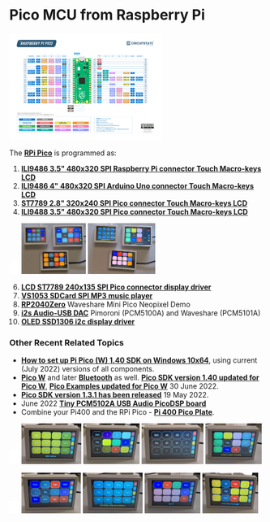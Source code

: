 # Pico MCU from Raspberry Pi

<p align="left">
<img src="Raspberry-Pi-Pico-Pinout.png" width="300" /> 
</p>



The [**RPi Pico**](https://www.raspberrypi.org/products/raspberry-pi-pico/) is programmed as:
1. [**ILI9486 3.5" 480x320 SPI Raspberry Pi connector Touch Macro-keys LCD**](https://github.com/TobiasVanDyk/Pico-MCU-from-Raspberry-Pi/tree/main/TouchLCDili9486RPi)
2. [**ILI9486 4" 480x320 SPI Arduino Uno connector Touch Macro-keys LCD**](https://github.com/TobiasVanDyk/Pico-MCU-from-Raspberry-Pi/tree/main/TouchLCDili9486Pico)
3. [**ST7789 2.8" 320x240 SPI Pico connector Touch Macro-keys LCD**](https://github.com/TobiasVanDyk/Pico-MCU-from-Raspberry-Pi/tree/main/TouchLCDst7789Pico)
4. [**ILI9488 3.5" 480x320 SPI Pico connector Touch Macro-keys LCD**](https://github.com/TobiasVanDyk/Pico-MCU-from-Raspberry-Pi/tree/main/TouchLCDili9488Pico)

<p align="left">
<img src="images/white.jpg" width="20" /> 
<img src="images/s2.jpg" height="100" /> 
<img src="images/s3.jpg" height="100" /> 
</p>

6. [**LCD ST7789 240x135 SPI Pico connector display driver**](https://github.com/TobiasVanDyk/Pico-MCU-from-Raspberry-Pi/tree/main/LCDst7789Pico)
7. [**VS1053 SDCard SPI MP3 music player**](https://github.com/TobiasVanDyk/Pico-MCU-from-Raspberry-Pi/tree/main/Vs1053Pico)
8. [**RP2040Zero**](https://github.com/TobiasVanDyk/Pico-MCU-from-Raspberry-Pi/tree/main/RP2040ZeroPico) Waveshare Mini Pico Neopixel Demo
9. [**i2s Audio-USB DAC**](https://github.com/TobiasVanDyk/Pico-MCU-from-Raspberry-Pi/tree/main/DacPico) Pimoroni (PCM5100A) and Waveshare (PCM5101A)
10. [**OLED SSD1306 i2c display driver**](https://github.com/TobiasVanDyk/Pico-MCU-from-Raspberry-Pi/tree/main/OledPico)



### Other Recent Related Topics
* [**How to set up Pi Pico (W) 1.40 SDK on Windows 10x64**](Install-PicoSDK-in-Windows10x64-July2022.pdf), using current (July 2022) versions of all components. 
* [**Pico W**](https://www.raspberrypi.com/news/raspberry-pi-pico-w-your-6-iot-platform/) and later [**Bluetooth**](https://forums.raspberrypi.com/viewtopic.php?t=336764#p2015678) as well. [**Pico SDK version 1.40 updated for Pico W**](https://github.com/raspberrypi/pico-sdk/releases/tag/1.4.0), [**Pico Examples updated for Pico W**](https://github.com/raspberrypi/pico-examples) 30 June 2022.
* [**Pico SDK version 1.3.1 has been released**](https://github.com/raspberrypi/pico-sdk/releases/tag/1.3.1) 19 May 2022.
* June 2022 [**Tiny PCM5102A USB Audio PicoDSP board**](https://github.com/DatanoiseTV/PicoDSP-Hardware)
* Combine your Pi400 and the RPi Pico - [**Pi 400 Pico Plate**](https://github.com/Wren6991/Pi400-Pico-Plate).
 
<p align="left">
<img src="images/white.jpg" width="20" /> 
<img src="images/mth1.jpg" height="80" /> 
<img src="images/num0.jpg" height="80" /> 
<img src="images/num2.jpg" height="80" /> 
<img src="images/tim1.jpg" height="80" /> 
</p>

<p align="left">
<img src="images/white.jpg" width="20" /> 
<img src="images/cfg1.jpg" height="80" /> 
<img src="images/kbd1.jpg" height="80" /> 
<img src="images/mac3.jpg" height="80" /> 
<img src="images/med1.jpg" height="80" /> 
</p>






